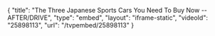 {
    "title": "The Three Japanese Sports Cars You Need To Buy Now -- AFTER\/DRIVE",
    "type": "embed",
    "layout": "iframe-static",
    "videoId": "25898113",
    "url": "\/tvpembed\/25898113"
}